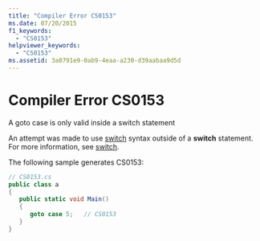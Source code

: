```yaml
---
title: "Compiler Error CS0153"
ms.date: 07/20/2015
f1_keywords: 
  - "CS0153"
helpviewer_keywords: 
  - "CS0153"
ms.assetid: 3a0791e9-0ab9-4eaa-a230-d39aabaa9d5d
---
```

# Compiler Error CS0153
A goto case is only valid inside a switch statement  
  
 An attempt was made to use [switch](../language-reference/keywords/switch.md) syntax outside of a **switch** statement. For more information, see [switch](../language-reference/keywords/switch.md).  
  
 The following sample generates CS0153:  
  
```csharp  
// CS0153.cs  
public class a  
{  
   public static void Main()  
   {  
      goto case 5;   // CS0153  
   }  
}  
```
